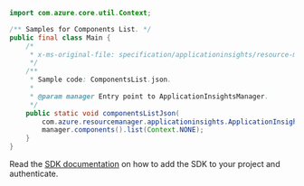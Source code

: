 ```java
import com.azure.core.util.Context;

/** Samples for Components List. */
public final class Main {
    /*
     * x-ms-original-file: specification/applicationinsights/resource-manager/Microsoft.Insights/stable/2020-02-02/examples/ComponentsList.json
     */
    /**
     * Sample code: ComponentsList.json.
     *
     * @param manager Entry point to ApplicationInsightsManager.
     */
    public static void componentsListJson(
        com.azure.resourcemanager.applicationinsights.ApplicationInsightsManager manager) {
        manager.components().list(Context.NONE);
    }
}
```

Read the [SDK documentation](https://github.com/Azure/azure-sdk-for-java/blob/azure-resourcemanager-applicationinsights_1.0.0-beta.4/sdk/applicationinsights/azure-resourcemanager-applicationinsights/README.md) on how to add the SDK to your project and authenticate.
